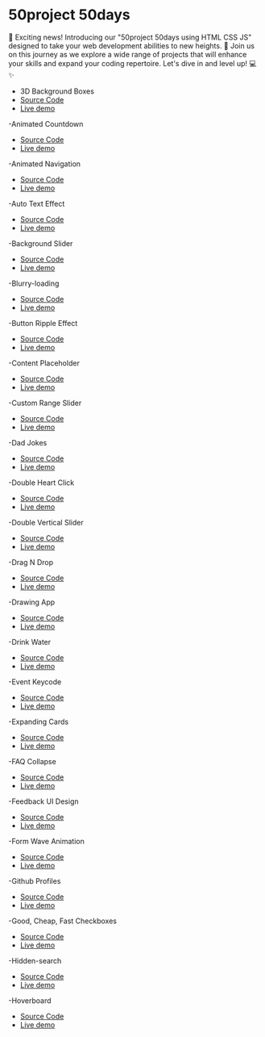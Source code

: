 # 50project 50days

📢 Exciting news! Introducing our "50project 50days using HTML CSS JS" designed to take your web development abilities to new heights. 🌟 Join us on this journey as we explore a wide range of projects that will enhance your skills and expand your coding repertoire. Let's dive in and level up! 💻✨

- 3D Background Boxes
- [Source Code](https://github.com/VISHALVKY/50projects50days/tree/main/3D%20Background%20Boxes)
- [Live demo](https://vishalvky.github.io/50projects50days/3D%20Background%20Boxes/)

-Animated Countdown
- [Source Code](https://github.com/VISHALVKY/50projects50days/tree/main/Animated%20Countdown)
- [Live demo](https://vishalvky.github.io/50projects50days/Animated%20Countdown/)

-Animated Navigation
- [Source Code](https://github.com/VISHALVKY/50projects50days/tree/main/Animated%20Navigation)
- [Live demo](https://vishalvky.github.io/50projects50days/Animated%20Navigation/)

-Auto Text Effect
- [Source Code](https://github.com/VISHALVKY/50projects50days/tree/main/Auto%20Text%20Effect)
- [Live demo](https://vishalvky.github.io/50projects50days/Auto%20Text%20Effect/)

-Background Slider
- [Source Code](https://github.com/VISHALVKY/50projects50days/tree/main/Background%20Slider)
- [Live demo](https://vishalvky.github.io/50projects50days/Background%20Slider/)

-Blurry-loading
- [Source Code](https://github.com/VISHALVKY/50projects50days/tree/main/Blurry-loading)
- [Live demo](https://vishalvky.github.io/50projects50days/Blurry-loading/)

-Button Ripple Effect
- [Source Code](https://github.com/VISHALVKY/50projects50days/tree/main/Button%20Ripple%20Effect)
- [Live demo](https://vishalvky.github.io/50projects50days/Button%20Ripple%20Effect/)

-Content Placeholder
- [Source Code](https://github.com/VISHALVKY/50projects50days/tree/main/Content%20Placeholder)
- [Live demo](https://vishalvky.github.io/50projects50days/Content%20Placeholder/)

-Custom Range Slider
- [Source Code](https://github.com/VISHALVKY/50projects50days/tree/main/Custom%20Range%20Slider)
- [Live demo](https://vishalvky.github.io/50projects50days/Custom%20Range%20Slider/)

-Dad Jokes
- [Source Code](https://github.com/VISHALVKY/50projects50days/tree/main/Dad%20Jokes)
- [Live demo](https://vishalvky.github.io/50projects50days/Dad%20Jokes/)

-Double Heart Click
- [Source Code](https://github.com/VISHALVKY/50projects50days/tree/main/Double%20Heart%20Click)
- [Live demo](https://vishalvky.github.io/50projects50days/Double%20Heart%20Click/)

-Double Vertical Slider
- [Source Code](https://github.com/VISHALVKY/50projects50days/tree/main/Double%20Vertical%20Slider)
- [Live demo](https://vishalvky.github.io/50projects50days/Double%20Vertical%20Slider/)

-Drag N Drop
- [Source Code](https://github.com/VISHALVKY/50projects50days/tree/main/Drag%20N%20Drop)
- [Live demo](https://vishalvky.github.io/50projects50days/Drag%20N%20Drop/)

-Drawing App
- [Source Code](https://github.com/VISHALVKY/50projects50days/tree/main/Drawing%20App)
- [Live demo](https://vishalvky.github.io/50projects50days/Drawing%20App/)

-Drink Water
- [Source Code](https://github.com/VISHALVKY/50projects50days/tree/main/Drink%20Water)
- [Live demo](https://vishalvky.github.io/50projects50days/Drink%20Water/)

-Event Keycode
- [Source Code](https://github.com/VISHALVKY/50projects50days/tree/main/Event%20Keycode)
- [Live demo](https://vishalvky.github.io/50projects50days/Event%20Keycode/)

-Expanding Cards
- [Source Code](https://github.com/VISHALVKY/50projects50days/tree/main/Expanding%20Cards)
- [Live demo](https://vishalvky.github.io/50projects50days/Expanding%20Cards/)

-FAQ Collapse
- [Source Code](https://github.com/VISHALVKY/50projects50days/tree/main/FAQ%20Collapse)
- [Live demo](https://vishalvky.github.io/50projects50days/FAQ%20Collapse/)

-Feedback UI Design
- [Source Code](https://github.com/VISHALVKY/50projects50days/tree/main/Feedback%20UI%20Design)
- [Live demo](https://vishalvky.github.io/50projects50days/Feedback%20UI%20Design/)

-Form Wave Animation
- [Source Code](https://github.com/VISHALVKY/50projects50days/tree/main/Form%20Wave%20Animation)
- [Live demo](https://vishalvky.github.io/50projects50days/Form%20Wave%20Animation/)

-Github Profiles
- [Source Code](https://github.com/VISHALVKY/50projects50days/tree/main/Github%20Profiles)
- [Live demo](https://vishalvky.github.io/50projects50days/Github%20Profiles/)

-Good, Cheap, Fast Checkboxes
- [Source Code](https://github.com/VISHALVKY/50projects50days/tree/main/Good%2C%20Cheap%2C%20Fast%20Checkboxes)
- [Live demo](https://vishalvky.github.io/50projects50days/Good%2C%20Cheap%2C%20Fast%20Checkboxes/)

-Hidden-search
- [Source Code](https://github.com/VISHALVKY/50projects50days/tree/main/Hidden-search)
- [Live demo](https://vishalvky.github.io/50projects50days/Hidden-search/)

-Hoverboard
- [Source Code](https://github.com/VISHALVKY/50projects50days/tree/main/Hoverboard)
- [Live demo](https://vishalvky.github.io/50projects50days/Hoverboard/)
